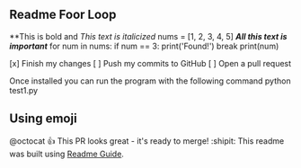 ## Readme Foor Loop
**This is bold and *This text is italicized*
nums = [1, 2, 3, 4, 5]  ***All this text is important***
for num in nums:
    if num == 3:
        print('Found!')
        break
    print(num)

[x] Finish my changes
[ ] Push my commits to GitHub
[ ] Open a pull request

Once installed you can run the program with the following command
python test1.py
 ## Using emoji
 @octocat :+1: This PR looks great - it's ready to merge! :shipit:
This readme was built using [Readme Guide](https://docs.github.com/en/github/writing-on-github/basic-writing-and-formatting-syntax).
